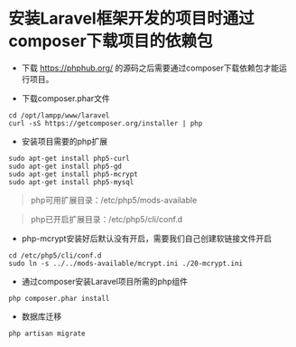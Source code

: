 # 安装Laravel框架开发的项目时通过composer下载项目的依赖包

* 下载 https://phphub.org/ 的源码之后需要通过composer下载依赖包才能运行项目。

* 下载composer.phar文件
<pre><code>cd /opt/lampp/www/laravel
curl -sS https://getcomposer.org/installer | php
</pre></code>

* 安装项目需要的php扩展
<pre><code>sudo apt-get install php5-curl
sudo apt-get install php5-gd
sudo apt-get install php5-mcrypt
sudo apt-get install php5-mysql
</pre></code>

> php可用扩展目录：/etc/php5/mods-available

> php已开启扩展目录：/etc/php5/cli/conf.d

* php-mcrypt安装好后默认没有开启，需要我们自己创建软链接文件开启
<pre><code>cd /etc/php5/cli/conf.d
sudo ln -s ../../mods-available/mcrypt.ini ./20-mcrypt.ini
</pre></code>

* 通过composer安装Laravel项目所需的php组件
<pre><code>php composer.phar install
</pre></code>

* 数据库迁移
<pre><code>php artisan migrate
</pre></code>

